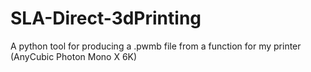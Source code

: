 # SLA-Direct-3dPrinting
A python tool for producing a .pwmb file from a function for my printer (AnyCubic Photon Mono X 6K)
